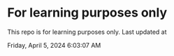# For learning purposes only
This repo is for learning purposes only.
Last updated at

Friday, April 5, 2024 6:03:07 AM

